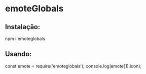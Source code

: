 # emoteGlobals

## Instalação:
npm i emoteglobals

## Usando:
const emote = require('emoteglobals');
console.log(emote[1].icon);
